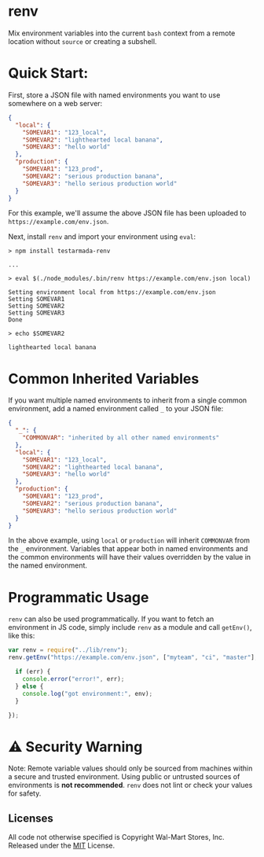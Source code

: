 # renv

Mix environment variables into the current `bash` context from a remote location without `source` or creating a subshell.

# Quick Start:

First, store a JSON file with named environments you want to use somewhere on a web server:

```json
{
  "local": {
    "SOMEVAR1": "123_local",
    "SOMEVAR2": "lighthearted local banana",
    "SOMEVAR3": "hello world"
  },
  "production": {
    "SOMEVAR1": "123_prod",
    "SOMEVAR2": "serious production banana",
    "SOMEVAR3": "hello serious production world"
  }
}
```

For this example, we'll assume the above JSON file has been uploaded to `https://example.com/env.json`.

Next, install `renv` and import your environment using `eval`:

```shell
> npm install testarmada-renv

...

> eval $(./node_modules/.bin/renv https://example.com/env.json local)

Setting environment local from https://example.com/env.json
Setting SOMEVAR1
Setting SOMEVAR2
Setting SOMEVAR3
Done

> echo $SOMEVAR2

lighthearted local banana

```

# Common Inherited Variables

If you want multiple named environments to inherit from a single common environment, add a named environment called `_` to your JSON file:

```json
{
  "_": {
    "COMMONVAR": "inherited by all other named environments"
  },
  "local": {
    "SOMEVAR1": "123_local",
    "SOMEVAR2": "lighthearted local banana",
    "SOMEVAR3": "hello world"
  },
  "production": {
    "SOMEVAR1": "123_prod",
    "SOMEVAR2": "serious production banana",
    "SOMEVAR3": "hello serious production world"
  }
}
```

In the above example, using `local` or `production` will inherit `COMMONVAR` from the `_` environment. Variables that appear both in named environments and the common environments will have their values overridden by the value in the named environment.

# Programmatic Usage

`renv` can also be used programmatically. If you want to fetch an environment in JS code, simply include `renv` as a module and call `getEnv()`, like this:

```javascript
var renv = require("../lib/renv");
renv.getEnv("https://example.com/env.json", ["myteam", "ci", "master"], function (err, env) {

  if (err) {
    console.error("error!", err);
  } else {
    console.log("got environment:", env);
  }

});
```

# :warning: Security Warning

Note: Remote variable values should only be sourced from machines within a secure and trusted environment. Using public or untrusted sources of environments is **not recommended**. `renv` does not lint or check your values for safety.

## Licenses

All code not otherwise specified is Copyright Wal-Mart Stores, Inc.
Released under the [MIT](./LICENSE) License.
